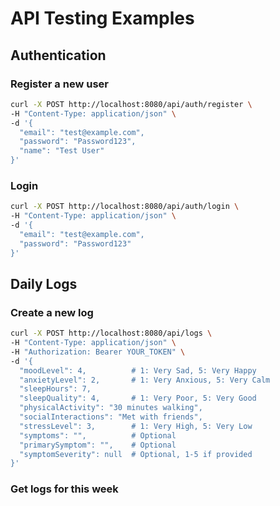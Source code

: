 # API Testing Examples

## Authentication

### Register a new user

```bash
curl -X POST http://localhost:8080/api/auth/register \
-H "Content-Type: application/json" \
-d '{
  "email": "test@example.com",
  "password": "Password123",
  "name": "Test User"
}'
```

### Login

```bash
curl -X POST http://localhost:8080/api/auth/login \
-H "Content-Type: application/json" \
-d '{
  "email": "test@example.com",
  "password": "Password123"
}'
```

## Daily Logs

### Create a new log

```bash
curl -X POST http://localhost:8080/api/logs \
-H "Content-Type: application/json" \
-H "Authorization: Bearer YOUR_TOKEN" \
-d '{
  "moodLevel": 4,          # 1: Very Sad, 5: Very Happy
  "anxietyLevel": 2,       # 1: Very Anxious, 5: Very Calm
  "sleepHours": 7,
  "sleepQuality": 4,       # 1: Very Poor, 5: Very Good
  "physicalActivity": "30 minutes walking",
  "socialInteractions": "Met with friends",
  "stressLevel": 3,        # 1: Very High, 5: Very Low
  "symptoms": "",          # Optional
  "primarySymptom": "",    # Optional
  "symptomSeverity": null  # Optional, 1-5 if provided
}'
```

### Get logs for this week

```

```

